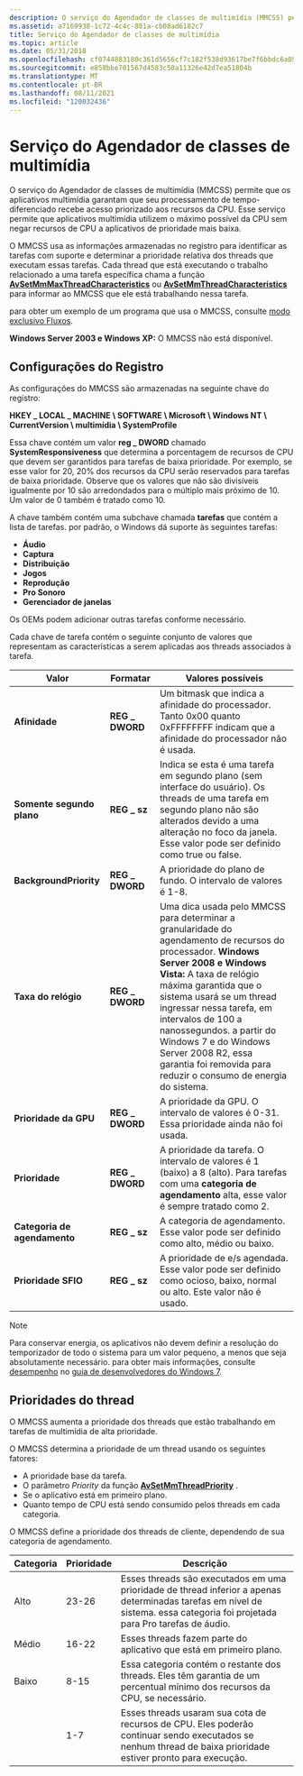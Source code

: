```yaml
---
description: O serviço do Agendador de classes de multimídia (MMCSS) permite que os aplicativos multimídia garantam que seu processamento de tempo-diferenciado recebe acesso priorizado aos recursos da CPU.
ms.assetid: a7169938-1c72-4c4c-881a-cb08ad6182c7
title: Serviço do Agendador de classes de multimídia
ms.topic: article
ms.date: 05/31/2018
ms.openlocfilehash: cf0744883180c361d5656cf7c182f538d93617be7f6bbdc6a05ff93efa732b53
ms.sourcegitcommit: e858bbe701567d4583c50a11326e42d7ea51804b
ms.translationtype: MT
ms.contentlocale: pt-BR
ms.lasthandoff: 08/11/2021
ms.locfileid: "120032436"
---
```

# <a name="multimedia-class-scheduler-service"></a>Serviço do Agendador de classes de multimídia

O serviço do Agendador de classes de multimídia (MMCSS) permite que os aplicativos multimídia garantam que seu processamento de tempo-diferenciado recebe acesso priorizado aos recursos da CPU. Esse serviço permite que aplicativos multimídia utilizem o máximo possível da CPU sem negar recursos de CPU a aplicativos de prioridade mais baixa.

O MMCSS usa as informações armazenadas no registro para identificar as tarefas com suporte e determinar a prioridade relativa dos threads que executam essas tarefas. Cada thread que está executando o trabalho relacionado a uma tarefa específica chama a função [**AvSetMmMaxThreadCharacteristics**](/windows/desktop/api/Avrt/nf-avrt-avsetmmmaxthreadcharacteristicsa) ou [**AvSetMmThreadCharacteristics**](/windows/desktop/api/Avrt/nf-avrt-avsetmmthreadcharacteristicsa) para informar ao MMCSS que ele está trabalhando nessa tarefa.

para obter um exemplo de um programa que usa o MMCSS, consulte [modo exclusivo Fluxos](/previous-versions//bb614507(v=vs.85)).

**Windows Server 2003 e Windows XP:** O MMCSS não está disponível.

## <a name="registry-settings"></a>Configurações do Registro

As configurações do MMCSS são armazenadas na seguinte chave do registro:

**HKEY \_ LOCAL \_ MACHINE \\ SOFTWARE \\ Microsoft \\ Windows NT \\ CurrentVersion \\ multimídia \\ SystemProfile**

Essa chave contém um valor **reg \_ DWORD** chamado **SystemResponsiveness** que determina a porcentagem de recursos de CPU que devem ser garantidos para tarefas de baixa prioridade. Por exemplo, se esse valor for 20, 20% dos recursos da CPU serão reservados para tarefas de baixa prioridade. Observe que os valores que não são divisíveis igualmente por 10 são arredondados para o múltiplo mais próximo de 10. Um valor de 0 também é tratado como 10.

A chave também contém uma subchave chamada **tarefas** que contém a lista de tarefas. por padrão, o Windows dá suporte às seguintes tarefas:

-   **Áudio**
-   **Captura**
-   **Distribuição**
-   **Jogos**
-   **Reprodução**
-   **Pro Sonoro**
-   **Gerenciador de janelas**

Os OEMs podem adicionar outras tarefas conforme necessário.

Cada chave de tarefa contém o seguinte conjunto de valores que representam as características a serem aplicadas aos threads associados à tarefa.

| Valor                   | Formatar         | Valores possíveis                                                                                                                                                                                                                                                                                                                                                         |
|-------------------------|----------------|-------------------------------------------------------------------------------------------------------------------------------------------------------------------------------------------------------------------------------------------------------------------------------------------------------------------------------------------------------------------------|
| **Afinidade**            | **REG \_ DWORD** | Um bitmask que indica a afinidade do processador. Tanto 0x00 quanto 0xFFFFFFFF indicam que a afinidade do processador não é usada.                                                                                                                                                                                                                                                 |
| **Somente segundo plano**     | **REG \_ sz**    | Indica se esta é uma tarefa em segundo plano (sem interface do usuário). Os threads de uma tarefa em segundo plano não são alterados devido a uma alteração no foco da janela. Esse valor pode ser definido como true ou false.                                                                                                                                                                            |
| **BackgroundPriority**  | **REG \_ DWORD** | A prioridade do plano de fundo. O intervalo de valores é 1-8.                                                                                                                                                                                                                                                                                                                    |
| **Taxa do relógio**          | **REG \_ DWORD** | Uma dica usada pelo MMCSS para determinar a granularidade do agendamento de recursos do processador. **Windows Server 2008 e Windows Vista:** A taxa de relógio máxima garantida que o sistema usará se um thread ingressar nessa tarefa, em intervalos de 100 a nanossegundos. a partir do Windows 7 e do Windows Server 2008 R2, essa garantia foi removida para reduzir o consumo de energia do sistema.<br/> |
| **Prioridade da GPU**        | **REG \_ DWORD** | A prioridade da GPU. O intervalo de valores é 0-31. Essa prioridade ainda não foi usada.                                                                                                                                                                                                                                                                                           |
| **Prioridade**            | **REG \_ DWORD** | A prioridade da tarefa. O intervalo de valores é 1 (baixo) a 8 (alto). Para tarefas com uma **categoria de agendamento** alta, esse valor é sempre tratado como 2.<br/>                                                                                                                                                                                                           |
| **Categoria de agendamento** | **REG \_ sz**    | A categoria de agendamento. Esse valor pode ser definido como alto, médio ou baixo.                                                                                                                                                                                                                                                                                                 |
| **Prioridade SFIO**       | **REG \_ sz**    | A prioridade de e/s agendada. Esse valor pode ser definido como ocioso, baixo, normal ou alto. Este valor não é usado.                                                                                                                                                                                                                                                                |



 

> [!Note]  
> Para conservar energia, os aplicativos não devem definir a resolução do temporizador de todo o sistema para um valor pequeno, a menos que seja absolutamente necessário. para obter mais informações, consulte [desempenho](../win7devguide/performance.md) no [guia de desenvolvedores do Windows 7](../win7devguide/windows-7-developer-guide.md).

 

## <a name="thread-priorities"></a>Prioridades do thread

O MMCSS aumenta a prioridade dos threads que estão trabalhando em tarefas de multimídia de alta prioridade.

O MMCSS determina a prioridade de um thread usando os seguintes fatores:

-   A prioridade base da tarefa.
-   O parâmetro *Priority* da função [**AvSetMmThreadPriority**](/windows/desktop/api/Avrt/nf-avrt-avsetmmthreadpriority) .
-   Se o aplicativo está em primeiro plano.
-   Quanto tempo de CPU está sendo consumido pelos threads em cada categoria.

O MMCSS define a prioridade dos threads de cliente, dependendo de sua categoria de agendamento.

| Categoria | Prioridade | Descrição                                                                                                                               |
|----------|----------|-------------------------------------------------------------------------------------------------------------------------------------------|
| Alto     | 23-26    | Esses threads são executados em uma prioridade de thread inferior a apenas determinadas tarefas em nível de sistema. essa categoria foi projetada para Pro tarefas de áudio. |
| Médio   | 16-22    | Esses threads fazem parte do aplicativo que está em primeiro plano.                                                                      |
| Baixo      | 8-15     | Essa categoria contém o restante dos threads. Eles têm garantia de um percentual mínimo dos recursos da CPU, se necessário.           |
|          | 1-7      | Esses threads usaram sua cota de recursos de CPU. Eles poderão continuar sendo executados se nenhum thread de baixa prioridade estiver pronto para execução.                |



 

 

 
